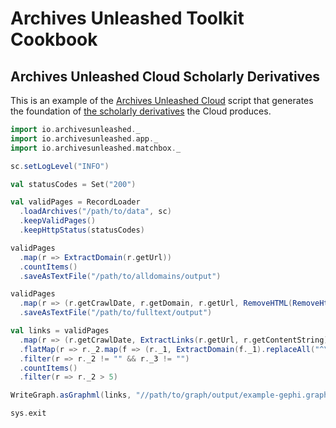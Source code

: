 # Archives Unleashed Toolkit Cookbook

## Archives Unleashed Cloud Scholarly Derivatives

This is an example of the [Archives Unleashed Cloud](https://cloud.archivesunleashed.org/) script that generates the foundation of [the scholarly derivatives](https://cloud.archivesunleashed.org/derivatives) the Cloud produces.

```scala
import io.archivesunleashed._
import io.archivesunleashed.app._
import io.archivesunleashed.matchbox._

sc.setLogLevel("INFO")

val statusCodes = Set("200")

val validPages = RecordLoader
  .loadArchives("/path/to/data", sc)
  .keepValidPages()
  .keepHttpStatus(statusCodes)

validPages
  .map(r => ExtractDomain(r.getUrl))
  .countItems()
  .saveAsTextFile("/path/to/alldomains/output")

validPages
  .map(r => (r.getCrawlDate, r.getDomain, r.getUrl, RemoveHTML(RemoveHttpHeader(r.getContentString))))
  .saveAsTextFile("/path/to/fulltext/output")

val links = validPages
  .map(r => (r.getCrawlDate, ExtractLinks(r.getUrl, r.getContentString)))
  .flatMap(r => r._2.map(f => (r._1, ExtractDomain(f._1).replaceAll("^\\\\s*www\\\\.", ""), ExtractDomain(f._2).replaceAll("^\\\\s*www\\\\.", ""))))
  .filter(r => r._2 != "" && r._3 != "")
  .countItems()
  .filter(r => r._2 > 5)

WriteGraph.asGraphml(links, "//path/to/graph/output/example-gephi.graphml")

sys.exit
```